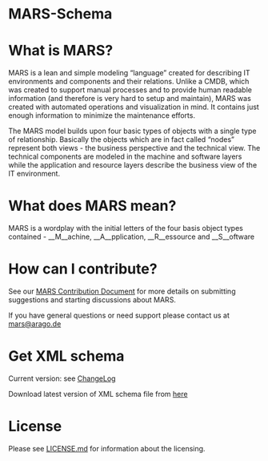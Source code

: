 MARS-Schema
===========

# What is MARS?

MARS is a lean and simple modeling “language” created for describing IT environments and components and their relations. Unlike a CMDB, which was created to support manual processes and to provide human readable information (and therefore is very hard to setup and maintain), MARS was created with automated operations and visualization in mind. It contains just enough information to minimize the maintenance efforts.

The MARS model builds upon four basic types of objects with a single type of relationship. Basically the objects which are in fact called “nodes” represent both views - the business perspective and the technical view. The technical components are modeled in the machine and software layers while the application and resource layers describe the business view of the IT environment.

# What does MARS mean?

MARS is a wordplay with the initial letters of the four basis object types contained - __M__achine, __A__pplication, __R__essource and __S__oftware 


# How can I contribute?

See our [MARS Contribution Document](https://github.com/arago/MARS-Schema/blob/master/CONTRIBUTING.md) for more details on submitting suggestions and starting discussions about MARS.

If you have general questions or need support please contact us at <mars@arago.de>

# Get XML schema

Current version: see [ChangeLog](CHANGELOG.md)

Download latest version of XML schema file from [here](blob/master/schemas/MARSSchema2013.xsd)

# License

Please see [LICENSE.md](https://github.com/arago/MARS-Schema/blob/master/) for information about the licensing.
